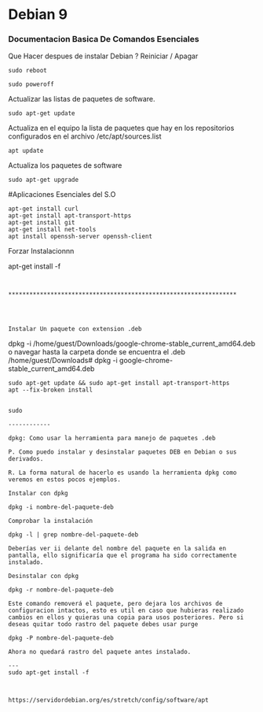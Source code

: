# Debian 9 
### Documentacion Basica De Comandos Esenciales

Que Hacer despues de instalar Debian ?
Reiniciar / Apagar
```
sudo reboot

sudo poweroff
```


Actualizar las listas de paquetes de software.
```
sudo apt-get update
```

Actualiza en el equipo la lista de paquetes que hay en los repositorios configurados en el archivo /etc/apt/sources.list
```
apt update
```

Actualiza los paquetes de software 
```
sudo apt-get upgrade

```
#Aplicaciones Esenciales del S.O
```
apt-get install curl
apt-get install apt-transport-https
apt-get install git
apt-get install net-tools
apt install openssh-server openssh-client
```

Forzar Instalacionnn

apt-get install -f
```


*****************************************************************




Instalar Un paquete con extension .deb
```
dpkg -i /home/guest/Downloads/google-chrome-stable_current_amd64.deb
o navegar hasta la carpeta donde se encuentra el .deb
/home/guest/Downloads# dpkg -i google-chrome-stable_current_amd64.deb

```
sudo apt-get update && sudo apt-get install apt-transport-https
apt --fix-broken install


sudo 

------------

dpkg: Como usar la herramienta para manejo de paquetes .deb

P. Como puedo instalar y desinstalar paquetes DEB en Debian o sus derivados.

R. La forma natural de hacerlo es usando la herramienta dpkg como veremos en estos pocos ejemplos.

Instalar con dpkg

dpkg -i nombre-del-paquete-deb

Comprobar la instalación

dpkg -l | grep nombre-del-paquete-deb

Deberías ver ii delante del nombre del paquete en la salida en pantalla, ello significaría que el programa ha sido correctamente instalado.

Desinstalar con dpkg

dpkg -r nombre-del-paquete-deb

Este comando removerá el paquete, pero dejara los archivos de configuracion intactos, esto es util en caso que hubieras realizado cambios en ellos y quieras una copia para usos posteriores. Pero si deseas quitar todo rastro del paquete debes usar purge

dpkg -P nombre-del-paquete-deb

Ahora no quedará rastro del paquete antes instalado.

---
sudo apt-get install -f



https://servidordebian.org/es/stretch/config/software/apt
